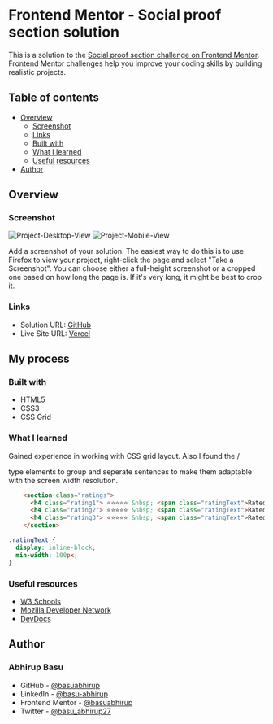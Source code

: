# Frontend Mentor - Social proof section solution

This is a solution to the [Social proof section challenge on Frontend Mentor](https://www.frontendmentor.io/challenges/social-proof-section-6e0qTv_bA). Frontend Mentor challenges help you improve your coding skills by building realistic projects. 

## Table of contents

- [Overview](#overview)
  - [Screenshot](#screenshot)
  - [Links](#links)
  - [Built with](#built-with)
  - [What I learned](#what-i-learned)
  - [Useful resources](#useful-resources)
- [Author](#author)

## Overview


### Screenshot

![Project-Desktop-View](./screenshot.jpg)
![Project-Mobile-View](./screenshot.jpg)


Add a screenshot of your solution. The easiest way to do this is to use Firefox to view your project, right-click the page and select "Take a Screenshot". You can choose either a full-height screenshot or a cropped one based on how long the page is. If it's very long, it might be best to crop it.



### Links

- Solution URL: [GitHub](https://github.com/basuabhirup/social-proof-section)
- Live Site URL: [Vercel](https://social-proof-section-basuabhirup.vercel.app/)

## My process

### Built with

- HTML5
- CSS3
- CSS Grid


### What I learned

Gained experience in working with CSS grid layout. Also I found the <span> / <div> type elements to group and seperate sentences to make them adaptable with the screen width resolution.


```html
    <section class="ratings">
      <h4 class="rating1"> ⭐⭐⭐⭐⭐ &nbsp; <span class="ratingText">Rated 5 Stars in Reviews</span></h4>
      <h4 class="rating2"> ⭐⭐⭐⭐⭐ &nbsp; <span class="ratingText">Rated 5 Stars in Report Guru</span></h4>
      <h4 class="rating3"> ⭐⭐⭐⭐⭐ &nbsp; <span class="ratingText">Rated 5 Stars in BestTech</span></h4>
    </section>
```
  
```css
.ratingText {
  display: inline-block;
  min-width: 100px;
}
```


### Useful resources

- [W3 Schools](https://www.w3schools.com/cssref/default.asp) 
- [Mozilla Developer Network](https://developer.mozilla.org/en-US/docs/Learn) 
- [DevDocs](https://devdocs.io/css/)


## Author

### __Abhirup Basu__

- GitHub - [@basuabhirup](https://github.com/basuabhirup)
- LinkedIn - [@basu-abhirup](https://www.linkedin.com/in/basu-abhirup/)
- Frontend Mentor - [@basuabhirup](https://www.frontendmentor.io/profile/basuabhirup)
- Twitter - [@basu_abhirup27](https://www.twitter.com/basu_abhirup27)
